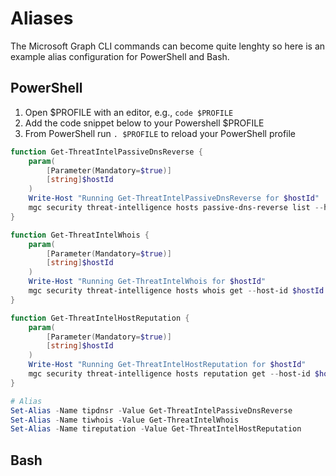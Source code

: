 # Aliases

The Microsoft Graph CLI commands can become quite lenghty so here is an example alias configuration for PowerShell and Bash. 

## PowerShell

1. Open $PROFILE with an editor, e.g., `code $PROFILE`
2. Add the code snippet below to your Powershell $PROFILE
3. From PowerShell run `. $PROFILE` to reload your PowerShell profile

```PowerShell
function Get-ThreatIntelPassiveDnsReverse {
    param(
        [Parameter(Mandatory=$true)]
        [string]$hostId
    )
    Write-Host "Running Get-ThreatIntelPassiveDnsReverse for $hostId"
    mgc security threat-intelligence hosts passive-dns-reverse list --host-id $hostId
}

function Get-ThreatIntelWhois {
    param(
        [Parameter(Mandatory=$true)]
        [string]$hostId
    )
    Write-Host "Running Get-ThreatIntelWhois for $hostId"
    mgc security threat-intelligence hosts whois get --host-id $hostId
}

function Get-ThreatIntelHostReputation {
    param(
        [Parameter(Mandatory=$true)]
        [string]$hostId
    )
    Write-Host "Running Get-ThreatIntelHostReputation for $hostId"
    mgc security threat-intelligence hosts reputation get --host-id $hostId
}

# Alias
Set-Alias -Name tipdnsr -Value Get-ThreatIntelPassiveDnsReverse
Set-Alias -Name tiwhois -Value Get-ThreatIntelWhois
Set-Alias -Name tireputation -Value Get-ThreatIntelHostReputation
```

## Bash

```bash
```
